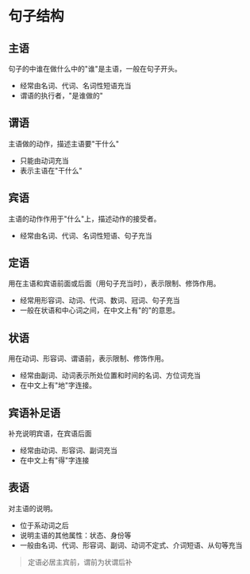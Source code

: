 # 句子结构

## 主语

句子的中谁在做什么中的"谁"是主语，一般在句子开头。

- 经常由名词、代词、名词性短语充当
- 谓语的执行者，"是谁做的"

## 谓语

主语做的动作，描述主语要"干什么"

- 只能由动词充当
- 表示主语在"干什么"

## 宾语

主语的动作作用于"什么"上，描述动作的接受者。

- 经常由名词、代词、名词性短语、句子充当

## 定语

用在主语和宾语前面或后面（用句子充当时），表示限制、修饰作用。

- 经常用形容词、动词、代词、数词、冠词、句子充当
- 一般在状语和中心词之间，在中文上有"的"的意思。

## 状语

用在动词、形容词、谓语前，表示限制、修饰作用。

- 经常由副词、动词表示所处位置和时间的名词、方位词充当
- 在中文上有"地"字连接。

## 宾语补足语

补充说明宾语，在宾语后面

- 经常由动词、形容词、副词充当
- 在中文上有"得"字连接

## 表语

对主语的说明。

- 位于系动词之后
- 说明主语的其他属性：状态、身份等
- 一般由名词、代词、形容词、副词、动词不定式、介词短语、从句等充当

> 定语必居主宾前，谓前为状谓后补


